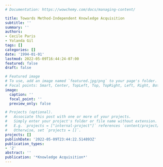 ```yaml
---
# Documentation: https://wowchemy.com/docs/managing-content/

title: Towards Method-Independent Knowledge Acquisition
subtitle: ''
summary: ''
authors:
- Cecile Paris
- Yolanda Gil
tags: []
categories: []
date: '1994-01-01'
lastmod: 2022-05-09T16:44:24-07:00
featured: false
draft: false

# Featured image
# To use, add an image named `featured.jpg/png` to your page's folder.
# Focal points: Smart, Center, TopLeft, Top, TopRight, Left, Right, BottomLeft, Bottom, BottomRight.
image:
  caption: ''
  focal_point: ''
  preview_only: false

# Projects (optional).
#   Associate this post with one or more of your projects.
#   Simply enter your project's folder or file name without extension.
#   E.g. `projects = ["internal-project"]` references `content/project/deep-learning/index.md`.
#   Otherwise, set `projects = []`.
projects: []
publishDate: '2022-05-09T23:44:22.514893Z'
publication_types:
- '2'
abstract: ''
publication: '*Knowledge Acquisition*'
---
```


